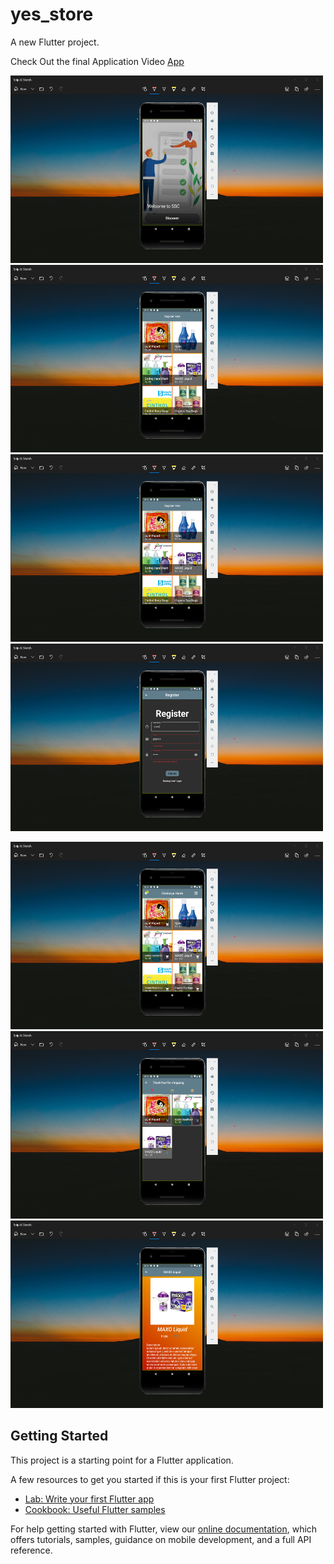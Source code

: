 # yes_store

A new Flutter project.

Check Out the final Application Video [App](https://www.youtube.com/watch?v=ZLsAuWahXsI&feature=youtu.be)

 
<img src='Screenshot%20(73).png' width='500' height='300'>

<img src='Screenshot%20(74).png' width='500' height='300'>

<img src='Screenshot%20(74).png' width='500' height='300'>

<img src='Screenshot%20(75).png' width='500' height='300'>

<img src='Screenshot%20(76).png' width='500' height='300'>    <img src='Screenshot%20(77).png' width='500' height='300'>
<img src='Screenshot%20(78).png' width='500' height='300'>




## Getting Started

This project is a starting point for a Flutter application.

A few resources to get you started if this is your first Flutter project:

- [Lab: Write your first Flutter app](https://flutter.dev/docs/get-started/codelab)
- [Cookbook: Useful Flutter samples](https://flutter.dev/docs/cookbook)

For help getting started with Flutter, view our
[online documentation](https://flutter.dev/docs), which offers tutorials,
samples, guidance on mobile development, and a full API reference.
   
